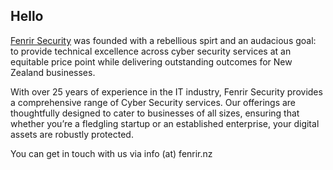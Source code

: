 ## Hello

[Fenrir Security](https://fenrir.nz) was founded with a rebellious spirt and an audacious goal: to provide technical excellence across cyber security services at an equitable price point while delivering outstanding outcomes for New Zealand businesses.

With over 25 years of experience in the IT industry, Fenrir Security provides a comprehensive range of Cyber Security services. Our offerings are thoughtfully designed to cater to businesses of all sizes, ensuring that whether you’re a fledgling startup or an established enterprise, your digital assets are robustly protected.

You can get in touch with us via info (at) fenrir.nz 
